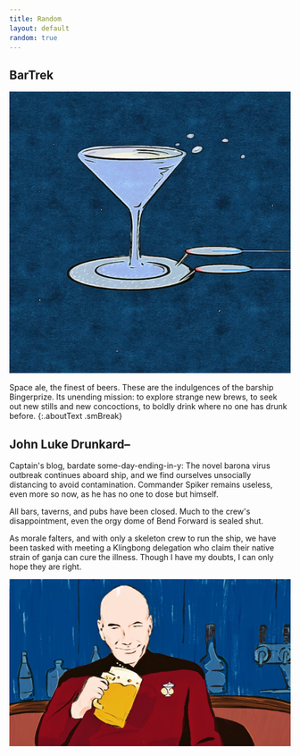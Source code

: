 ```yaml
---
title: Random
layout: default
random: true
---
```


<article class="projContainer" markdown="1">
<h1 class="trekTitle flexRow"><span>Bar</span><span class="flexAlignEnd">Trek</span></h1>

<section class="conditionalFlexCol medBreak" markdown="1">
<img src="images/random/bingerprize.jpg" alt="a starship that looks like an overflowing martini glass on a coaster" class="conditionalRightMarg minWidthVW photoMedResp">

Space ale, the finest of beers. These are the indulgences of the barship Bingerprize. Its unending mission: to explore strange new brews, to seek out new stills and new concoctions, to boldly drink where no one has drunk before.
{:.aboutText .smBreak}
</section>

<article class="medBreak" markdown="1">
<h2 class="trekSub">John Luke Drunkard–</h2>

<section class="aboutText" markdown="1">
Captain's blog, bardate some-day-ending-in-y: The novel barona virus outbreak continues aboard ship, and we find ourselves unsocially distancing to avoid contamination. Commander Spiker remains useless, even more so now, as he has no one to dose but himself.

All bars, taverns, and pubs have been closed. Much to the crew's disappointment, even the orgy dome of Bend Forward is sealed shut.

As morale falters, and with only a skeleton crew to run the ship, we have been tasked with meeting a Klingbong delegation who claim their native strain of ganja can cure the illness. Though I have my doubts, I can only hope they are right.
</section>

<img src="images/random/jeanlukedrunkard.jpg" alt="John Luke Drunkard happy and holding a mug of ale" class="smBreak photoLGResp">
</article>
</article>

